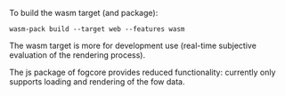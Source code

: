 To build the wasm target (and package):

```
wasm-pack build --target web --features wasm  
```

The wasm target is more for development use (real-time subjective evaluation of the rendering process).

The js package of fogcore provides reduced functionality: currently only supports loading and rendering of the fow data.